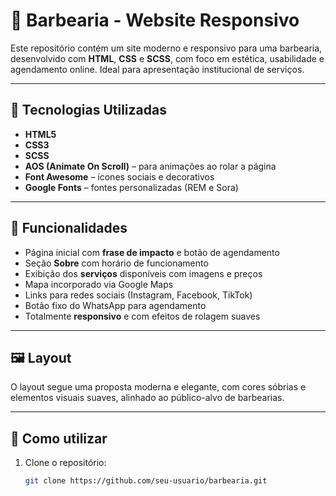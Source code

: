 # 💈 Barbearia - Website Responsivo

Este repositório contém um site moderno e responsivo para uma barbearia, desenvolvido com **HTML**, **CSS** e **SCSS**, com foco em estética, usabilidade e agendamento online. Ideal para apresentação institucional de serviços.

---

## 🔧 Tecnologias Utilizadas

- **HTML5**  
- **CSS3**  
- **SCSS**  
- **AOS (Animate On Scroll)** – para animações ao rolar a página  
- **Font Awesome** – ícones sociais e decorativos  
- **Google Fonts** – fontes personalizadas (REM e Sora)

---

## 📌 Funcionalidades

- Página inicial com **frase de impacto** e botão de agendamento
- Seção **Sobre** com horário de funcionamento
- Exibição dos **serviços** disponíveis com imagens e preços
- Mapa incorporado via Google Maps
- Links para redes sociais (Instagram, Facebook, TikTok)
- Botão fixo do WhatsApp para agendamento
- Totalmente **responsivo** e com efeitos de rolagem suaves

---

## 🖼️ Layout

O layout segue uma proposta moderna e elegante, com cores sóbrias e elementos visuais suaves, alinhado ao público-alvo de barbearias.

---

## 🚀 Como utilizar

1. Clone o repositório:
   ```bash
   git clone https://github.com/seu-usuario/barbearia.git
